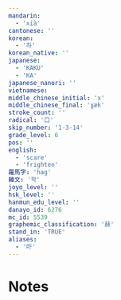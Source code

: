 ```yaml
---
mandarin:
  - 'xià'
cantonese: ''
korean:
  - '하'
korean_native: ''
japanese:
  - 'KAKU'
  - 'KA'
japanese_nanori: ''
vietnamese:
middle_chinese_initial: 'x'
middle_chinese_final: 'ɣæk'
stroke_count: ''
radical: '口'
skip_number: '1-3-14'
grade_level: 6
pos: ''
english:
  - 'scare'
  - 'frighten'
羅馬字: 'hag'
韓文: '학'
joyo_level: ''
hsk_level: ''
hanmun_edu_level: ''
danayo_id: 6276
mc_id: 5539
graphemic_classification: '赫'
stand_in: 'TRUE'
aliases:
  - '吓'
---
```


# Notes
